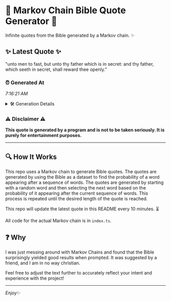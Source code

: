 # 📖 Markov Chain Bible Quote Generator 📖

Infinite quotes from the Bible generated by a Markov chain. ✨

## ✨ Latest Quote ✨
"unto men to fast, but unto thy father which is in secret: and thy father, which seeth in secret, shall reward thee openly."

### ⏰ Generated At
*7:16:21 AM*

<details>
    <summary>🛠️ Generation Details</summary>
    <p>
        <strong>🌱 Seed:</strong> unto<br>
        <strong>🔄 Iterations:</strong> 22<br>
        <strong>📜 Context History:</strong><br>[ unto ]: men<br>[ unto, men ]: to<br>[ unto, men, to ]: fast,<br>[ unto, men, to, fast, ]: but<br>[ unto, men, to, fast,, but ]: unto<br>[ unto, men, to, fast,, but, unto ]: thy<br>[ men, to, fast,, but, unto, thy ]: father<br>[ to, fast,, but, unto, thy, father ]: which<br>[ fast,, but, unto, thy, father, which ]: is<br>[ but, unto, thy, father, which, is ]: in<br>[ unto, thy, father, which, is, in ]: secret:<br>[ thy, father, which, is, in, secret: ]: and<br>[ father, which, is, in, secret:, and ]: thy<br>[ which, is, in, secret:, and, thy ]: father,<br>[ is, in, secret:, and, thy, father, ]: which<br>[ in, secret:, and, thy, father,, which ]: seeth<br>[ secret:, and, thy, father,, which, seeth ]: in<br>[ and, thy, father,, which, seeth, in ]: secret,<br>[ thy, father,, which, seeth, in, secret, ]: shall<br>[ father,, which, seeth, in, secret,, shall ]: reward<br>[ which, seeth, in, secret,, shall, reward ]: thee<br>[ seeth, in, secret,, shall, reward, thee ]: openly.<br>
    </p>
</details>

### ⚠️ Disclaimer ⚠️
**This quote is generated by a program and is not to be taken seriously. It is purely for entertainment purposes.**

---

## 🔍 How It Works

This repo uses a Markov chain to generate Bible quotes. The quotes are generated by using the Bible as a dataset to find the probability of a word appearing after a sequence of words. The quotes are generated by starting with a random word and then selecting the next word based on the probability of it appearing after the current sequence of words. This process is repeated until the desired length of the quote is reached.

This repo will update the latest quote in this README every 10 minutes. ⏳

All code for the actual Markov chain is in `index.ts`.

## ❓ Why

I was just messing around with Markov Chains and found that the Bible surprisingly yielded good results when prompted. 
It was suggested by a friend, and I am in no way christian.

Feel free to adjust the text further to accurately reflect your intent and experience with the project!

---

*Enjoy*✨
